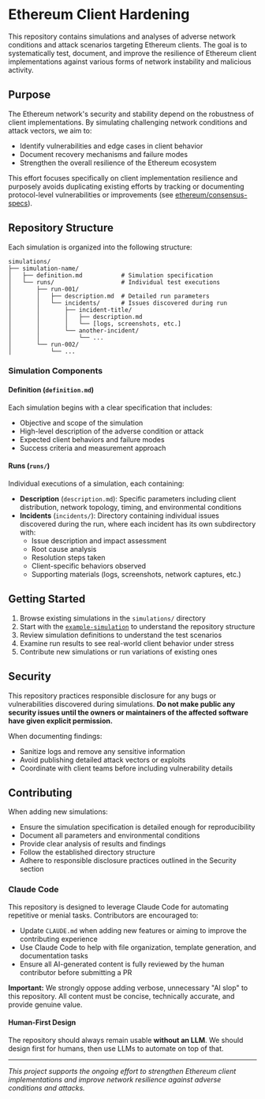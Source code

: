 # Ethereum Client Hardening

This repository contains simulations and analyses of adverse network conditions and attack scenarios targeting Ethereum clients. The goal is to systematically test, document, and improve the resilience of Ethereum client implementations against various forms of network instability and malicious activity.

## Purpose

The Ethereum network's security and stability depend on the robustness of client implementations. By simulating challenging network conditions and attack vectors, we aim to:

- Identify vulnerabilities and edge cases in client behavior
- Document recovery mechanisms and failure modes
- Strengthen the overall resilience of the Ethereum ecosystem

This effort focuses specifically on client implementation resilience and purposely avoids duplicating existing efforts by tracking or documenting protocol-level vulnerabilities or improvements (see [ethereum/consensus-specs](https://github.com/ethereum/consensus-specs)).

## Repository Structure

Each simulation is organized into the following structure:

```
simulations/
├── simulation-name/
│   ├── definition.md           # Simulation specification
│   └── runs/                   # Individual test executions
│       ├── run-001/
│       │   ├── description.md  # Detailed run parameters
│       │   └── incidents/      # Issues discovered during run
│       │       ├── incident-title/
│       │       │   ├── description.md
│       │       │   └── [logs, screenshots, etc.]
│       │       └── another-incident/
│       │           └── ...
│       └── run-002/
│           └── ...
```

### Simulation Components

#### Definition (`definition.md`)
Each simulation begins with a clear specification that includes:
- Objective and scope of the simulation
- High-level description of the adverse condition or attack
- Expected client behaviors and failure modes
- Success criteria and measurement approach

#### Runs (`runs/`)
Individual executions of a simulation, each containing:
- **Description** (`description.md`): Specific parameters including client distribution, network topology, timing, and environmental conditions
- **Incidents** (`incidents/`): Directory containing individual issues discovered during the run, where each incident has its own subdirectory with:
  - Issue description and impact assessment
  - Root cause analysis
  - Resolution steps taken
  - Client-specific behaviors observed
  - Supporting materials (logs, screenshots, network captures, etc.)


## Getting Started

1. Browse existing simulations in the `simulations/` directory
2. Start with the [`example-simulation`](simulations/example-simulation/) to understand the repository structure
3. Review simulation definitions to understand the test scenarios
4. Examine run results to see real-world client behavior under stress
5. Contribute new simulations or run variations of existing ones

## Security

This repository practices responsible disclosure for any bugs or vulnerabilities discovered during simulations. **Do not make public any security issues until the owners or maintainers of the affected software have given explicit permission.** 

When documenting findings:
- Sanitize logs and remove any sensitive information
- Avoid publishing detailed attack vectors or exploits
- Coordinate with client teams before including vulnerability details

## Contributing

When adding new simulations:
- Ensure the simulation specification is detailed enough for reproducibility
- Document all parameters and environmental conditions
- Provide clear analysis of results and findings
- Follow the established directory structure
- Adhere to responsible disclosure practices outlined in the Security section

### Claude Code

This repository is designed to leverage Claude Code for automating repetitive or menial tasks. Contributors are encouraged to:

- Update `CLAUDE.md` when adding new features or aiming to improve the contributing experience
- Use Claude Code to help with file organization, template generation, and documentation tasks
- Ensure all AI-generated content is fully reviewed by the human contributor before submitting a PR

**Important:** We strongly oppose adding verbose, unnecessary "AI slop" to this repository. All content must be concise, technically accurate, and provide genuine value.

#### Human-First Design

The repository should always remain usable **without an LLM**. We should design first for humans, then use LLMs to automate on top of that.

---

*This project supports the ongoing effort to strengthen Ethereum client implementations and improve network resilience against adverse conditions and attacks.*